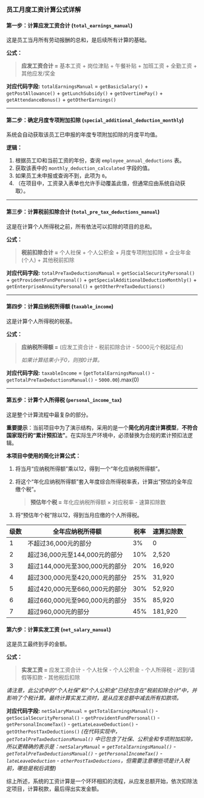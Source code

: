 ### **员工月度工资计算公式详解**





#### **第一步：计算应发工资合计 (`total_earnings_manual`)**



这是员工当月所有劳动报酬的总和，是后续所有计算的基础。

**公式：**

> **应发工资合计 =** 基本工资 + 岗位津贴 + 午餐补贴 + 加班工资 + 全勤工资 + 其他应发/奖金

**对应代码字段:** `totalEarningsManual` = `getBasicSalary()` + `getPostAllowance()` + `getLunchSubsidy()` + `getOvertimePay()` + `getAttendanceBonus()` + `getOtherEarnings()`

------



#### **第二步：确定月度专项附加扣除 (`special_additional_deduction_monthly`)**



系统会自动获取该员工已申报的年度专项附加扣除的月度平均值。

**逻辑：**

1. 根据员工ID和当前工资的年份，查询 `employee_annual_deductions` 表。
2. 获取该表中的 `monthly_deduction_calculated` 字段的值。
3. 如果员工未申报或查询不到，此项为 `0`。
4. （在项目中，工资录入表单也允许手动覆盖此值，但通常应由系统自动获取）。

------



#### **第三步：计算税前扣除合计 (`total_pre_tax_deductions_manual`)**



这是在计算个人所得税之前，所有依法可以扣除的项目的总和。

**公式：**

> **税前扣除合计 =** 个人社保 + 个人公积金 + 月度专项附加扣除 + 企业年金(个人) + 其他税前扣除

**对应代码字段:** `totalPreTaxDeductionsManual` = `getSocialSecurityPersonal()` + `getProvidentFundPersonal()` + `getSpecialAdditionalDeductionMonthly()` + `getEnterpriseAnnuityPersonal()` + `getOtherPreTaxDeductions()`

------



#### **第四步：计算应纳税所得额 (`taxable_income`)**



这是计算个人所得税的税基。

**公式：**

> **应纳税所得额 =** (应发工资合计 - 税前扣除合计 - 5000元个税起征点)
>
> *如果计算结果小于0，则按0计算。*

**对应代码字段:** `taxableIncome` = (`getTotalEarningsManual()` - `getTotalPreTaxDeductionsManual()` - `5000.00`).max(0)

------



#### **第五步：计算个人所得税 (`personal_income_tax`)**



这是整个计算流程中最复杂的部分。

**重要提示**：当前项目中为了演示结构，采用的是一个**简化的月度计算模型**，**不符合国家现行的“累计预扣法”**。在实际生产环境中，必须替换为合规的累计预扣法逻辑。

**本项目中使用的简化计算公式：**

1. 将当月“应纳税所得额”乘以12，得到一个“年化应纳税所得额”。

2. 将这个“年化应纳税所得额”套入年度综合所得税率表，计算出“预估的全年应缴个税”。

   > **预估年个税 =** 年化应纳税所得额 × 对应税率 - 速算扣除数

3. 将“预估年个税”除以12，得到当月应缴的个人所得税。

| 级数 | 全年应纳税所得额               | 税率 | 速算扣除数 |
| ---- | ------------------------------ | ---- | ---------- |
| 1    | 不超过36,000元的部分           | 3%   | 0          |
| 2    | 超过36,000元至144,000元的部分  | 10%  | 2,520      |
| 3    | 超过144,000元至300,000元的部分 | 20%  | 16,920     |
| 4    | 超过300,000元至420,000元的部分 | 25%  | 31,920     |
| 5    | 超过420,000元至660,000元的部分 | 30%  | 52,920     |
| 6    | 超过660,000元至960,000元的部分 | 35%  | 85,920     |
| 7    | 超过960,000元的部分            | 45%  | 181,920    |



#### **第六步：计算实发工资 (`net_salary_manual`)**



这是员工最终到手的金额。

**公式：**

> **实发工资 =** 应发工资合计 - 个人社保 - 个人公积金 - 个人所得税 - 迟到/请假等扣款 - 其他税后扣除

*请注意，此公式中的“个人社保”和“个人公积金”已经包含在“税前扣除合计”中，并影响了个税计算。最终计算实发工资时，是从应发总额中减去所有扣款项。*

**对应代码字段:** `netSalaryManual` = `getTotalEarningsManual()` - `getSocialSecurityPersonal()` - `getProvidentFundPersonal()` - `getPersonalIncomeTax()` - `getLateLeaveDeduction()` - `getOtherPostTaxDeductions()` *(在代码实现中，`getTotalPreTaxDeductionsManual()` 中已包含了社保、公积金和专项附加扣除，所以更精确的表示是：`netSalaryManual` = `getTotalEarningsManual()` - `getTotalPreTaxDeductionsManual()` - `getPersonalIncomeTax()` - `lateLeaveDeduction` - `otherPostTaxDeductions`，但需要注意哪些项是计入税前，哪些是税后调整)*

综上所述，系统的工资计算是一个环环相扣的流程，从应发总额开始，依次扣除法定项目，计算税款，最后得出实发金额。